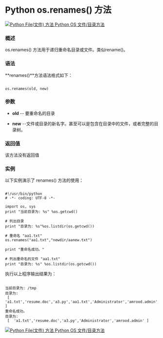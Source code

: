 Python os.renames() 方法
======================

 [![Python File(文件) 方法](../images/up.gif)
 Python OS 文件/目录方法](os-file-methods.html)


  ### 概述

 os.renames() 方法用于递归重命名目录或文件。类似rename()。

 ### 语法

 **renames()**方法语法格式如下：

 
```

os.renames(old, new)

```

 ### 参数

  * **old** -- 要重命名的目录


 * **new** --文件或目录的新名字。甚至可以是包含在目录中的文件，或者完整的目录树。


  ### 返回值

 该方法没有返回值 

 ### 实例

 以下实例演示了 renames() 方法的使用：

 
```

#!/usr/bin/python
# -*- coding: UTF-8 -*-

import os, sys
print "当前目录为: %s" %os.getcwd()

# 列出目录
print "目录为: %s"%os.listdir(os.getcwd())

# 重命名 "aa1.txt"
os.renames("aa1.txt","newdir/aanew.txt")

print "重命名成功。"

# 列出重命名的文件 "aa1.txt"
print "目录为: %s" %os.listdir(os.getcwd())

```

 执行以上程序输出结果为：

 
```

当前目录为: /tmp
目录为:
 [  'a1.txt','resume.doc','a3.py','aa1.txt','Administrator','amrood.admin' ]
重命名成功。
目录为:
 [  'a1.txt','resume.doc','a3.py','Administrator','amrood.admin' ]

```

 [![Python File(文件) 方法](../images/up.gif)
 Python OS 文件/目录方法](os-file-methods.html)